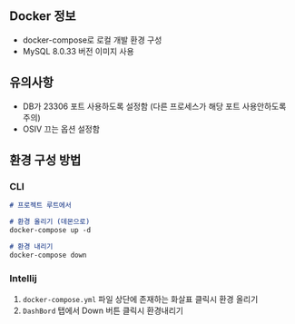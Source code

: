 ## Docker 정보
- docker-compose로 로컬 개발 환경 구성
- MySQL 8.0.33 버전 이미지 사용

## 유의사항
- DB가 23306 포트 사용하도록 설정함 (다른 프로세스가 해당 포트 사용안하도록 주의)
- OSIV 끄는 옵션 설정함

## 환경 구성 방법
### CLI
```markdown
# 프로젝트 루트에서

# 환경 올리기 (데몬으로)
docker-compose up -d

# 환경 내리기
docker-compose down
```

### Intellij
1. `docker-compose.yml` 파일 상단에 존재하는 화살표 클릭시 환경 올리기
2. `DashBord` 탭에서 Down 버튼 클릭시 환경내리기

